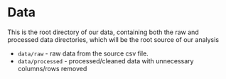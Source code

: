 # Data

This is the root directory of our data, containing both the raw and processed data directories, which will be the root source of our analysis

- `data/raw` - raw data from the source csv file.
- `data/processed` - processed/cleaned data with unnecessary columns/rows removed
